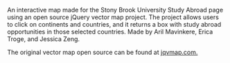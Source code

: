 An interactive map made for the Stony Brook University Study Abroad page using an open source jQuery vector map project.
The project allows users to click on continents and countries, and it returns a box with study abroad opportunities in
those selected countries. Made by Aril Mavinkere, Erica Troge, and Jessica Zeng. 

The original vector map open source can be found at [jqvmap.com.](http://jqvmap.com)
